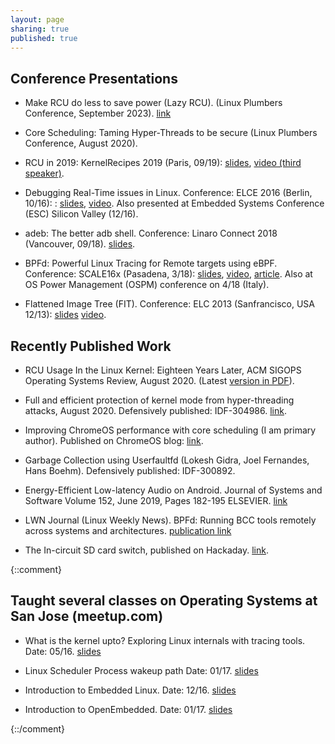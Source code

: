 ```yaml
---
layout: page
sharing: true
published: true
---
```

## Conference Presentations
- Make RCU do less to save power (Lazy RCU). (Linux Plumbers Conference,
  September 2023). [link](/resources/lpc2022-rcu-do-less.pdf)

- Core Scheduling: Taming Hyper-Threads to be secure (Linux Plumbers Conference, August 2020).

- RCU in 2019: KernelRecipes 2019 (Paris, 09/19):
  [slides](/resources/RCU_in_2019_KernelRecipes.pdf), [video (third
speaker)](https://youtu.be/dvtZsBlSECk).

- Debugging Real-Time issues in Linux. Conference: ELCE 2016 (Berlin, 10/16): :
  [slides](/resources/elce2016-debug-rt.pdf),
[video](https://s3.amazonaws.com/connect.linaro.org/yvr18/videos/yvr18-pmw10.mp4).
Also presented at Embedded Systems Conference (ESC) Silicon Valley (12/16).

- adeb: The better adb shell. Conference: Linaro Connect 2018 (Vancouver,
  09/18). [slides](/resources/adeb-lc18.pdf).

- BPFd: Powerful Linux Tracing for Remote targets using eBPF. Conference:
  SCALE16x (Pasadena, 3/18):  [slides](/resources/bcc-scale.pdf),
[video](https://www.youtube.com/watch?v=bPrY3ZKvQfM),
[article](https://lwn.net/Articles/744522/). Also at OS Power Management (OSPM)
conference on 4/18 (Italy).

- Flattened Image Tree (FIT). Conference: ELC 2013 (Sanfrancisco, USA 12/13): [slides](/resources/FIT-talk.pdf) [video](https://www.youtube.com/watch?v=cVSEfOfb6rs).

## Recently Published Work
- RCU Usage In the Linux Kernel: Eighteen Years Later, ACM SIGOPS Operating
  Systems Review, August 2020. (Latest [version in PDF](/resources/rcu_usage_09_2020.pdf)).

- Full and efficient protection of kernel mode from hyper-threading attacks,
  August 2020. Defensively published: IDF-304986. [link](/resources/defensive_pub_ht.pdf).

- Improving ChromeOS performance with core scheduling (I am primary author). Published on ChromeOS blog: [link](https://chromeos.dev/en/posts/improving-chromeos-performance-with-core-scheduling).

- Garbage Collection using Userfaultfd (Lokesh Gidra, Joel Fernandes, Hans
  Boehm). Defensively published: IDF-300892.

- Energy-Efficient Low-latency Audio on Android. Journal of Systems and
  Software Volume 152, June 2019, Pages 182-195 ELSEVIER. [link](https://www.sciencedirect.com/science/article/pii/S0164121219300585)

- LWN Journal (Linux Weekly News). BPFd: Running BCC tools remotely across systems and architectures. [publication link](https://lwn.net/Articles/744522/)

- The In-circuit SD card switch, published on Hackaday. [link](http://hackaday.com/2014/06/08/the-in-circuit-sd-card-switch/).

{::comment}

## Taught several classes on Operating Systems at San Jose (meetup.com)
- What is the kernel upto? Exploring Linux internals with tracing tools. Date: 05/16. [slides](/resources/wiku-slides.pdf)

- Linux Scheduler Process wakeup path Date: 01/17. [slides](/resources/wakeup-slides.pdf)

- Introduction to Embedded Linux. Date: 12/16. [slides](/resources/ie-slides.pdf)

- Introduction to OpenEmbedded. Date: 01/17. [slides](/resources/oe-slides.pdf)

{::/comment}
